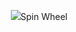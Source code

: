 <p align="center">
  <img src="[https://raw.githubusercontent.com/boscan-alexandru/spin-wheel/main/wheel_component.png](https://github.com/boscan-alexandru/spin-wheel/blob/main/wheel_component.png?raw=true)>
</p>

# Spin Wheel
